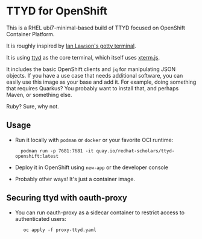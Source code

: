 # TTYD for OpenShift

This is a RHEL ubi7-minimal-based build of TTYD focused on OpenShift
Container Platform.

It is roughly inspired by [Ian Lawson's gotty
terminal](https://github.com/utherp0/workshop4/blob/master/images/terminal/Dockerfile).

It is using [ttyd](https://github.com/tsl0922/ttyd) as the core terminal,
which itself uses [xterm.js](https://github.com/xtermjs/xterm.js).

It includes the basic OpenShift clients and `jq` for manipulating JSON
objects. If you have a use case that needs additional software, you can
easily use this image as your base and add it. For example, doing something
that requires Quarkus? You probably want to install that, and perhaps Maven,
or something else.

Ruby? Sure, why not.

## Usage

* Run it locally with `podman` or `docker` or your favorite OCI runtime:
    
        podman run -p 7681:7681 -it quay.io/redhat-scholars/ttyd-openshift:latest

* Deploy it in OpenShift using `new-app` or the developer console

* Probably other ways! It's just a container image.

## Securing ttyd with oauth-proxy

* You can run oauth-proxy as a sidecar container to restrict access to authenticated users:

         oc apply -f proxy-ttyd.yaml      
